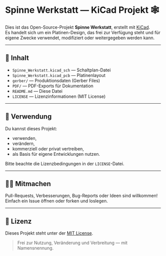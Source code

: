 # Spinne Werkstatt — KiCad Projekt 🕸️

Dies ist das Open-Source-Projekt **Spinne Werkstatt**, erstellt mit [KiCad](https://kicad.org/).  
Es handelt sich um ein Platinen-Design, das frei zur Verfügung steht und für eigene Zwecke verwendet, modifiziert oder weitergegeben werden kann.

---

## 🔧 Inhalt

- `Spinne_Werkstatt.kicad_sch` — Schaltplan-Datei  
- `Spinne_Werkstatt.kicad_pcb` — Platinenlayout  
- `gerber/` — Produktionsdaten (Gerber Files)  
- `PDF/` — PDF-Exports für Dokumentation  
- `README.md` — Diese Datei  
- `LICENSE` — Lizenzinformationen (MIT License)

---

## 🚀 Verwendung

Du kannst dieses Projekt:
- verwenden,
- verändern,
- kommerziell oder privat vertreiben,
- als Basis für eigene Entwicklungen nutzen.

Bitte beachte die Lizenzbedingungen in der `LICENSE`-Datei.

---

## 🧑‍💻 Mitmachen

Pull-Requests, Verbesserungen, Bug-Reports oder Ideen sind willkommen!  
Einfach ein Issue öffnen oder forken und loslegen.

---

## 📄 Lizenz

Dieses Projekt steht unter der [MIT License](LICENSE).

> Frei zur Nutzung, Veränderung und Verbreitung — mit Namensnennung.

